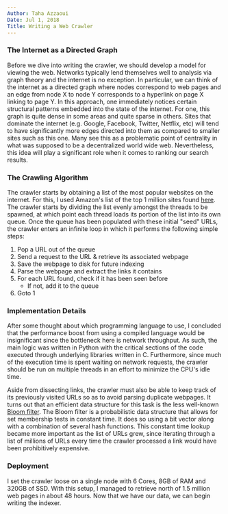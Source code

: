 ```yaml
---
Author: Taha Azzaoui
Date: Jul 1, 2018 
Title: Writing a Web Crawler 
---
```


### The Internet as a Directed Graph

Before we dive into writing the crawler, we should develop a model for
viewing the web. Networks typically lend themselves well to analysis via
graph theory and the internet is no exception. In particular, we can
think of the internet as a directed graph where nodes correspond to web
pages and an edge from node X to node Y corresponds to a hyperlink on
page X linking to page Y. In this approach, one immediately notices
certain structural patterns embedded into the state of the internet. For
one, this graph is quite dense in some areas and quite sparse in others.
Sites that dominate the internet (e.g. Google, Facebook, Twitter,
Netflix, etc) will tend to have significantly more edges directed into
them as compared to smaller sites such as this one. Many see this as a
problematic point of centrality in what was supposed to be a
decentralized world wide web. Nevertheless, this idea will play a
significant role when it comes to ranking our search results.

### The Crawling Algorithm

The crawler starts by obtaining a list of the most popular websites on
the internet. For this, I used Amazon\'s list of the top 1 million sites
found [here](http://s3.amazonaws.com/alexa-static/top-1m.csv.zip). The
crawler starts by dividing the list evenly amongst the threads to be
spawned, at which point each thread loads its portion of the list into
its own queue. Once the queue has been populated with these initial
\"seed\" URLs, the crawler enters an infinite loop in which it performs
the following simple steps:

1.  Pop a URL out of the queue
2.  Send a request to the URL & retrieve its associated webpage
3.  Save the webpage to disk for future indexing
4.  Parse the webpage and extract the links it contains
5.  For each URL found, check if it has been seen before
    -   If not, add it to the queue
6.  Goto 1

### Implementation Details

After some thought about which programming language to use, I concluded
that the performance boost from using a compiled language would be
insignificant since the bottleneck here is network throughput. As such,
the main logic was written in Python with the critical sections of the
code executed through underlying libraries written in C. Furthermore,
since much of the execution time is spent waiting on network requests,
the crawler should be run on multiple threads in an effort to minimize
the CPU\'s idle time.

Aside from dissecting links, the crawler must also be able to keep track
of its previously visited URLs so as to avoid parsing duplicate
webpages. It turns out that an efficient data structure for this task is
the less well-known [Bloom
filter](https://en.wikipedia.org/wiki/Bloom_filter). The Bloom filter is
a probabilistic data structure that allows for set membership tests in
constant time. It does so using a bit vector along with a combination of
several hash functions. This constant time lookup became more important
as the list of URLs grew, since iterating through a list of millions of
URLs every time the crawler processed a link would have been
prohibitively expensive.

### Deployment

I set the crawler loose on a single node with 6 Cores, 8GB of RAM and
320GB of SSD. With this setup, I managed to retrieve north of 1.5
million web pages in about 48 hours. Now that we have our data, we can
begin writing the indexer.
